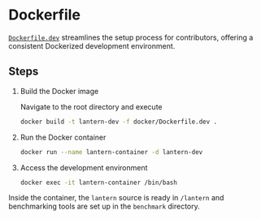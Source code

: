 # Dockerfile

[`Dockerfile.dev`](https://github.com/lanterndata/lantern/blob/main/Dockerfile.dev) streamlines the setup process for contributors, offering a consistent Dockerized development environment.

## Steps

1. Build the Docker image

   Navigate to the root directory and execute

   ```bash
   docker build -t lantern-dev -f docker/Dockerfile.dev .
   ```

2. Run the Docker container

   ```bash
   docker run --name lantern-container -d lantern-dev
   ```

3. Access the development environment

   ```bash
   docker exec -it lantern-container /bin/bash
   ```

Inside the container, the `lantern` source is ready in `/lantern` and benchmarking tools are set up in the `benchmark` directory.

